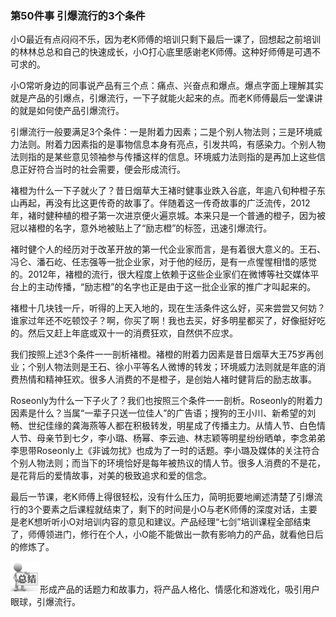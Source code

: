 ### 第50件事 引爆流行的3个条件

小O最近有点闷闷不乐，因为老K师傅的培训只剩下最后一课了，回想起之前培训的林林总总和自己的快速成长，小O打心底里感谢老K师傅。这种好师傅是可遇不可求的。

小O常听身边的同事说产品有三个点：痛点、兴奋点和爆点。爆点字面上理解其实就是产品的引爆点，引爆流行，一下子就能火起来的点。而老K师傅最后一堂课讲的就是如何使产品引爆流行。

引爆流行一般要满足3个条件：一是附着力因素；二是个别人物法则；三是环境威力法则。附着力因素指的是事物信息本身有亮点，引发共鸣，有感染力。个别人物法则指的是某些意见领袖参与传播这样的信息。环境威力法则指的是再加上这些信息正好符合当时的社会需要，便会形成流行。

褚橙为什么一下子就火了？昔日烟草大王褚时健事业跌入谷底，年逾八旬种橙子东山再起，再没有比这更传奇的故事了。伴随着这一传奇故事的广泛流传，2012年，褚时健种植的橙子第一次进京便火遍京城。本来只是一个普通的橙子，因为被冠以褚橙的名字，意外地被贴上了“励志橙”的标签，迅速引爆流行。

褚时健个人的经历对于改革开放的第一代企业家而言，是有着很大意义的。王石、冯仑、潘石屹、任志强等一批企业家，对于他的经历，是有一点惺惺相惜的感觉的。2012年，褚橙的流行，很大程度上依赖于这些企业家们在微博等社交媒体平台上的主动传播，“励志橙”的名字也正是由于这一批企业家的推广才叫起来的。

褚橙十几块钱一斤，听得的上天入地的，现在生活条件这么好，买来尝尝又何妨？谁家过年还不吃顿饺子？啊，你买了啊！我也去买，好多明星都买了，好像挺好吃的。然后又赶上年底或双十一的消费狂欢，自然供不应求。

我们按照上述3个条件一一剖析褚橙。褚橙的附着力因素是昔日烟草大王75岁再创业；个别人物法则是王石、徐小平等名人微博的转发；环境威力法则就是年底的消费热情和精神狂欢。很多人消费的不是橙子，是创始人褚时健背后的励志故事。

Roseonly为什么一下子火了？我们也按照三个条件一一剖析。Roseonly的附着力因素是什么？当属“一辈子只送一位佳人”的广告语；搜狗的王小川、新希望的刘畅、世纪佳缘的龚海燕等人都在积极转发，明星成了传播主力。从情人节、白色情人节、母亲节到七夕，李小璐、杨幂、李云迪、林志颖等明星纷纷晒单，李念弟弟李思带Roseonly上《非诚勿扰》也成为了一时的话题。李小璐及媒体的关注符合个别人物法则；而当下的环境恰好是每年被热议的情人节。很多人消费的不是花，是花背后的爱情故事，对美的极致追求和爱的信念。

最后一节课，老K师傅上得很轻松，没有什么压力，简明扼要地阐述清楚了引爆流行的3个要素之后课程就结束了，剩下的时间是小O与老K师傅的深度对话，主要是老K想听听小O对培训内容的意见和建议。产品经理“七剑”培训课程全部结束了，师傅领进门，修行在个人，小O能不能做出一款有影响力的产品，就看他日后的修炼了。

![](images/image01723.jpeg)形成产品的话题力和故事力，将产品人格化、情感化和游戏化，吸引用户眼球，引爆流行。
